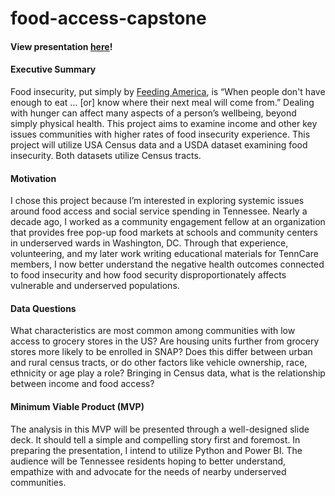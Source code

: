 # food-access-capstone

#### View presentation [here](https://docs.google.com/presentation/d/1HHZhbJrTp9H1aPUXc4O06NaGNVIJlHwb46_RgOt_-Fo/edit?usp=sharing)!

#### Executive Summary
Food insecurity, put simply by [Feeding America](https://www.feedingamerica.org/hunger-in-america/food-insecurity), is “When people don't have enough to eat … [or] know where their next meal will come from.” Dealing with hunger can affect many aspects of a person’s wellbeing, beyond simply physical health. This project aims to examine income and other key issues communities with higher rates of food insecurity experience. This project will utilize USA Census data and a USDA dataset examining food insecurity. Both datasets utilize Census tracts.

#### Motivation
I chose this project because I’m interested in exploring systemic issues around food access and social service spending in Tennessee. Nearly a decade ago, I worked as a community engagement fellow at an organization that provides free pop-up food markets at schools and community centers in underserved wards in Washington, DC. Through that experience, volunteering, and my later work writing educational materials for TennCare members, I now better understand the negative health outcomes connected to food insecurity and how food security disproportionately affects vulnerable and underserved populations. 

#### Data Questions
What characteristics are most common among communities with low access to grocery stores in the US? Are housing units further from grocery stores more likely to be enrolled in SNAP? Does this differ between urban and rural census tracts, or do other factors like vehicle ownership, race, ethnicity or age play a role? Bringing in Census data, what is the relationship between income and food access?

#### Minimum Viable Product (MVP)
The analysis in this MVP will be presented through a well-designed slide deck. It should tell a simple and compelling story first and foremost. In preparing the presentation, I intend to utilize Python and Power BI. The audience will be Tennessee residents hoping to better understand, empathize with and advocate for the needs of nearby underserved communities.
